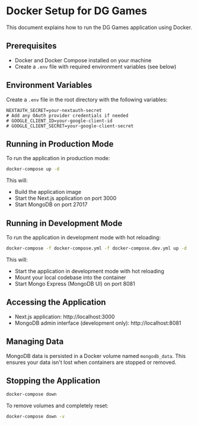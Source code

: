 # Docker Setup for DG Games

This document explains how to run the DG Games application using Docker.

## Prerequisites

- Docker and Docker Compose installed on your machine
- Create a `.env` file with required environment variables (see below)

## Environment Variables

Create a `.env` file in the root directory with the following variables:

```
NEXTAUTH_SECRET=your-nextauth-secret
# Add any OAuth provider credentials if needed
# GOOGLE_CLIENT_ID=your-google-client-id
# GOOGLE_CLIENT_SECRET=your-google-client-secret
```

## Running in Production Mode

To run the application in production mode:

```bash
docker-compose up -d
```

This will:
- Build the application image
- Start the Next.js application on port 3000
- Start MongoDB on port 27017

## Running in Development Mode

To run the application in development mode with hot reloading:

```bash
docker-compose -f docker-compose.yml -f docker-compose.dev.yml up -d
```

This will:
- Start the application in development mode with hot reloading
- Mount your local codebase into the container
- Start Mongo Express (MongoDB UI) on port 8081

## Accessing the Application

- Next.js application: http://localhost:3000
- MongoDB admin interface (development only): http://localhost:8081

## Managing Data

MongoDB data is persisted in a Docker volume named `mongodb_data`. This ensures your data isn't lost when containers are stopped or removed.

## Stopping the Application

```bash
docker-compose down
```

To remove volumes and completely reset:

```bash
docker-compose down -v
``` 